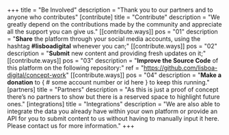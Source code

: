 +++
title = "Be Involved"
description = "Thank you to our partners and to anyone who contributes"
[contribute]
    title = "Contribute"
    description = "We greatly depend on the contributions made by the community and appreciate all the support you can give us."
    [[contribute.ways]]
        pos = "01"
        description = "<strong>Share</strong> the platform through your social media accounts, using the hashtag <strong>#lisboadigital</strong> whenever you can;"
    [[contribute.ways]]
        pos = "02"
        description = "<strong>Submit</strong> new content and providing fresh updates on it;"
    [[contribute.ways]]
        pos = "03"
        description = "<strong>Improve the Source Code</strong> of this platform on the following repository:"
        ref = "https://github.com/lisboa-digital/concept-work"
    [[contribute.ways]]
        pos = "04"
        description = "<strong>Make a donation</strong> to { # some account number or id here } to keep this running."
[partners]
    title = "Partners"
    description = "As this is just a proof of concept there’s no partners to show but there is a reserved space to highlight future ones."
[integrations]
    title = "Integrations"
    description = "We are also able to integrate the data you already have within your own platform or provide an API for you to submit content to us without having to manually input it here. Please contact us for more information."
+++